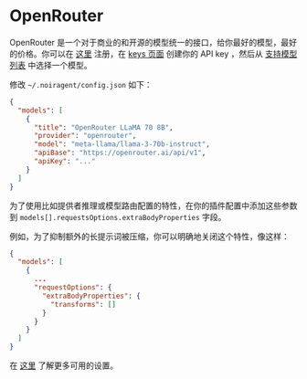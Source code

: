 # OpenRouter

OpenRouter 是一个对于商业的和开源的模型统一的接口，给你最好的模型，最好的价格。你可以在 [这里](https://openrouter.ai/signup) 注册，在 [keys 页面](https://openrouter.ai/keys) 创建你的 API key ，然后从 [支持模型列表](https://openrouter.ai/models) 中选择一个模型。

修改 `~/.noiragent/config.json` 如下：

```json title="config.json"
{
  "models": [
    {
      "title": "OpenRouter LLaMA 70 8B",
      "provider": "openrouter",
      "model": "meta-llama/llama-3-70b-instruct",
      "apiBase": "https://openrouter.ai/api/v1",
      "apiKey": "..."
    }
  ]
}
```

为了使用比如提供者推理或模型路由配置的特性，在你的插件配置中添加这些参数到 `models[].requestsOptions.extraBodyProperties` 字段。

例如，为了抑制额外的长提示词被压缩，你可以明确地关闭这个特性，像这样：

```json title="config.json"
{
  "models": [
    {
      ...
      "requestOptions": {
        "extraBodyProperties": {
          "transforms": []
        }
      }
    }
  ]
}
```

在 [这里](https://openrouter.ai/docs) 了解更多可用的设置。
